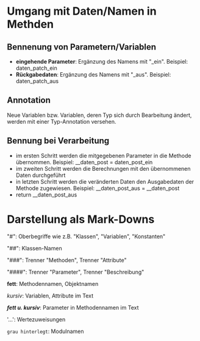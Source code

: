 



# Umgang mit Daten/Namen in Methden

## Bennenung von Parametern/Variablen
- **eingehende Parameter**: Ergänzung des Namens mit "_ein". Beispiel: daten_patch_ein
- **Rückgabedaten**: Ergänzung des Namens mit "_aus". Beispiel: daten_patch_aus

## Annotation
Neue Variablen bzw. Variablen, deren Typ sich durch Bearbeitung ändert, werden mit einer Typ-Annotation versehen.

## Bennung bei Verarbeitung
- im ersten Schritt werden die mitgegebenen Parameter in die Methode übernommen. Beispiel: __daten_post = daten_post_ein
- im zweiten Schritt werden die Berechnungen mit den übernommenen Daten durchgeführt
- in letzten Schritt werden die veränderten Daten den Ausgabedaten der Methode zugewiesen. Beispiel: __daten_post_aus = __daten_post
- return __daten_post_aus







# Darstellung als Mark-Downs

"#": Oberbegriffe wie z.B. "Klassen", "Variablen", "Konstanten"

"##": Klassen-Namen

"###": Trenner "Methoden", Trenner "Attribute"

"####": Trenner "Parameter", Trenner "Beschreibung"

**fett**: Methodennamen, Objektnamen

*kursiv*: Variablen, Attribute im Text

***fett u. kursiv***: Parameter in Methodennamen im Text

'...': Wertezuweisungen

```grau hinterlegt```: Modulnamen 

